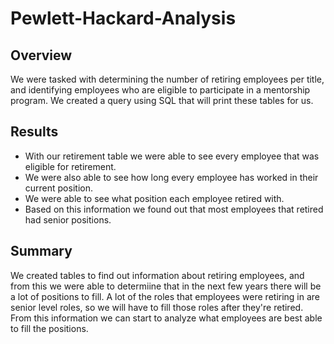 # Pewlett-Hackard-Analysis
## Overview
We were tasked with determining the number of retiring employees per title, and identifying employees who are eligible to participate in a mentorship program. We created a query using SQL that will print these tables for us. 

## Results
  * With our retirement table we were able to see every employee that was eligible for retirement. 
  * We were also able to see how long every employee has worked in their current position. 
  * We were able to see what position each employee retired with.
  * Based on this information we found out that most employees that retired had senior positions. 

## Summary
We created tables to find out information about retiring employees, and from this we were able to determiine that in the next few years there will be a lot of positions to fill. A lot of the roles that employees were retiring in are senior level roles, so we will have to fill those roles after they're retired. From this information we can start to analyze what employees are best able to fill the positions. 
